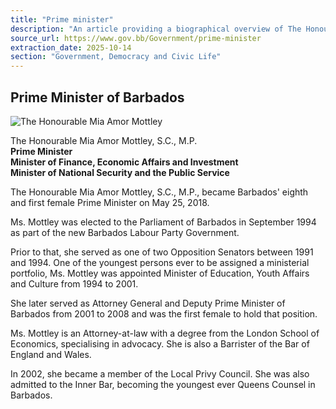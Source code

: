 ```yaml
---
title: "Prime minister"
description: "An article providing a biographical overview of The Honourable Mia Amor Mottley, S.C., M.P., Barbados' eighth and first female Prime Minister, detailing her political career and roles."
source_url: https://www.gov.bb/Government/prime-minister
extraction_date: 2025-10-14
section: "Government, Democracy and Civic Life"
---
```


## Prime Minister of Barbados

![The Honourable Mia Amor Mottley](https://www.gov.bb/media_files/MIA-2017-300x300_0.jpg)

The Honourable Mia Amor Mottley, S.C., M.P.  
**Prime Minister**  
**Minister of Finance, Economic Affairs and Investment**  
**Minister of National Security and the Public Service**

The Honourable Mia Amor Mottley, S.C., M.P., became Barbados' eighth and first female Prime Minister on May 25, 2018.

Ms. Mottley was elected to the Parliament of Barbados in September 1994 as part of the new Barbados Labour Party Government.

Prior to that, she served as one of two Opposition Senators between 1991 and 1994. One of the youngest persons ever to be assigned a ministerial portfolio, Ms. Mottley was appointed Minister of Education, Youth Affairs and Culture from 1994 to 2001.

She later served as Attorney General and Deputy Prime Minister of Barbados from 2001 to 2008 and was the first female to hold that position.

Ms. Mottley is an Attorney-at-law with a degree from the London School of Economics, specialising in advocacy. She is also a Barrister of the Bar of England and Wales.

In 2002, she became a member of the Local Privy Council. She was also admitted to the Inner Bar, becoming the youngest ever Queens Counsel in Barbados.
```